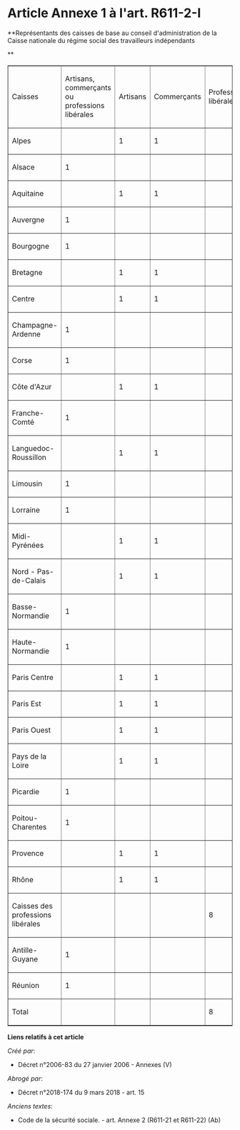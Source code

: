 # Article Annexe 1 à l'art. R611-2-I

**Représentants des caisses de base au conseil d'administration de la Caisse nationale du régime social des travailleurs
indépendants

**

<table align="center" width="605" cellspacing="0" border="1" cellpadding="0">
  <tbody>
    <tr>
      <td width="131">

Caisses

</td>
      <td width="98">

Artisans, commerçants ou professions libérales

</td>
      <td width="66">

Artisans

</td>
      <td width="70">

Commerçants

</td>
      <td width="94">

Professions libérales

</td>
      <td width="66">

Total des représentants

</td>
    </tr>
    <tr>
      <td width="131">

Alpes

</td>
      <td width="98">

</td>
      <td width="66">

1

</td>
      <td width="70">

1

</td>
      <td width="94">

</td>
      <td width="66">

2

</td>
    </tr>
    <tr>
      <td width="131">

Alsace

</td>
      <td width="98">

1

</td>
      <td width="66">

</td>
      <td width="70">

</td>
      <td width="94">

</td>
      <td width="66">

1

</td>
    </tr>
    <tr>
      <td width="131">

Aquitaine

</td>
      <td width="98">

</td>
      <td width="66">

1

</td>
      <td width="70">

1

</td>
      <td width="94">

</td>
      <td width="66">

2

</td>
    </tr>
    <tr>
      <td width="131">

Auvergne

</td>
      <td width="98">

1

</td>
      <td width="66">

</td>
      <td width="70">

</td>
      <td width="94">

</td>
      <td width="66">

1

</td>
    </tr>
    <tr>
      <td width="131">

Bourgogne

</td>
      <td width="98">

1

</td>
      <td width="66">

</td>
      <td width="70">

</td>
      <td width="94">

</td>
      <td width="66">

1

</td>
    </tr>
    <tr>
      <td width="131">

Bretagne

</td>
      <td width="98">

</td>
      <td width="66">

1

</td>
      <td width="70">

1

</td>
      <td width="94">

</td>
      <td width="66">

2

</td>
    </tr>
    <tr>
      <td width="131">

Centre

</td>
      <td width="98">

</td>
      <td width="66">

1

</td>
      <td width="70">

1

</td>
      <td width="94">

</td>
      <td width="66">

2

</td>
    </tr>
    <tr>
      <td width="131">

Champagne-Ardenne

</td>
      <td width="98">

1

</td>
      <td width="66">

</td>
      <td width="70">

</td>
      <td width="94">

</td>
      <td width="66">

1

</td>
    </tr>
    <tr>
      <td width="131">

Corse

</td>
      <td width="98">

1

</td>
      <td width="66">

</td>
      <td width="70">

</td>
      <td width="94">

</td>
      <td width="66">

1

</td>
    </tr>
    <tr>
      <td width="131">

Côte d'Azur

</td>
      <td width="98">

</td>
      <td width="66">

1

</td>
      <td width="70">

1

</td>
      <td width="94">

</td>
      <td width="66">

2

</td>
    </tr>
    <tr>
      <td width="131">

Franche-Comté

</td>
      <td width="98">

1

</td>
      <td width="66">

</td>
      <td width="70">

</td>
      <td width="94">

</td>
      <td width="66">

1

</td>
    </tr>
    <tr>
      <td width="131">

Languedoc-Roussillon

</td>
      <td width="98">

</td>
      <td width="66">

1

</td>
      <td width="70">

1

</td>
      <td width="94">

</td>
      <td width="66">

2

</td>
    </tr>
    <tr>
      <td width="131">

Limousin

</td>
      <td width="98">

1

</td>
      <td width="66">

</td>
      <td width="70">

</td>
      <td width="94">

</td>
      <td width="66">

1

</td>
    </tr>
    <tr>
      <td width="131">

Lorraine

</td>
      <td width="98">

1

</td>
      <td width="66">

</td>
      <td width="70">

</td>
      <td width="94">

</td>
      <td width="66">

1

</td>
    </tr>
    <tr>
      <td width="131">

Midi-Pyrénées

</td>
      <td width="98">

</td>
      <td width="66">

1

</td>
      <td width="70">

1

</td>
      <td width="94">

</td>
      <td width="66">

2

</td>
    </tr>
    <tr>
      <td width="131">

Nord - Pas-de-Calais

</td>
      <td width="98">

</td>
      <td width="66">

1

</td>
      <td width="70">

1

</td>
      <td width="94">

</td>
      <td width="66">

2

</td>
    </tr>
    <tr>
      <td width="131">

Basse-Normandie

</td>
      <td width="98">

1

</td>
      <td width="66">

</td>
      <td width="70">

</td>
      <td width="94">

</td>
      <td width="66">

1

</td>
    </tr>
    <tr>
      <td width="131">

Haute-Normandie

</td>
      <td width="98">

1

</td>
      <td width="66">

</td>
      <td width="70">

</td>
      <td width="94">

</td>
      <td width="66">

1

</td>
    </tr>
    <tr>
      <td width="131">

Paris Centre

</td>
      <td width="98">

</td>
      <td width="66">

1

</td>
      <td width="70">

1

</td>
      <td width="94">

</td>
      <td width="66">

2

</td>
    </tr>
    <tr>
      <td width="131">

Paris Est

</td>
      <td width="98">

</td>
      <td width="66">

1

</td>
      <td width="70">

1

</td>
      <td width="94">

</td>
      <td width="66">

2

</td>
    </tr>
    <tr>
      <td width="131">

Paris Ouest

</td>
      <td width="98">

</td>
      <td width="66">

1

</td>
      <td width="70">

1

</td>
      <td width="94">

</td>
      <td width="66">

2

</td>
    </tr>
    <tr>
      <td width="131">

Pays de la Loire

</td>
      <td width="98">

</td>
      <td width="66">

1

</td>
      <td width="70">

1

</td>
      <td width="94">

</td>
      <td width="66">

2

</td>
    </tr>
    <tr>
      <td width="131">

Picardie

</td>
      <td width="98">

1

</td>
      <td width="66">

</td>
      <td width="70">

</td>
      <td width="94">

</td>
      <td width="66">

1

</td>
    </tr>
    <tr>
      <td width="131">

Poitou-Charentes

</td>
      <td width="98">

1

</td>
      <td width="66">

</td>
      <td width="70">

</td>
      <td width="94">

</td>
      <td width="66">

1

</td>
    </tr>
    <tr>
      <td width="131">

Provence

</td>
      <td width="98">

</td>
      <td width="66">

1

</td>
      <td width="70">

1

</td>
      <td width="94">

</td>
      <td width="66">

2

</td>
    </tr>
    <tr>
      <td width="131">

Rhône

</td>
      <td width="98">

</td>
      <td width="66">

1

</td>
      <td width="70">

1

</td>
      <td width="94">

</td>
      <td width="66">

2

</td>
    </tr>
    <tr>
      <td width="131">

Caisses des professions libérales

</td>
      <td width="98">

</td>
      <td width="66">

</td>
      <td width="70">

</td>
      <td width="94">

8

</td>
      <td width="66">

8

</td>
    </tr>
    <tr>
      <td width="131">

Antille-Guyane

</td>
      <td width="98">

1

</td>
      <td width="66">

</td>
      <td width="70">

</td>
      <td width="94">

</td>
      <td width="66">

1

</td>
    </tr>
    <tr>
      <td width="131">

Réunion

</td>
      <td width="98">

1

</td>
      <td width="66">

</td>
      <td width="70">

</td>
      <td width="94">

</td>
      <td width="66">

1

</td>
    </tr>
    <tr>
      <td width="131">

Total

</td>
      <td width="98">

</td>
      <td width="66">

</td>
      <td width="70">

</td>
      <td width="94">

8

</td>
      <td width="66">

50

</td>
    </tr>
  </tbody>
</table>

**Liens relatifs à cet article**

_Créé par_:

  - Décret n°2006-83 du 27 janvier 2006 -  Annexes (V)

_Abrogé par_:

  - Décret n°2018-174 du 9 mars 2018 - art. 15

_Anciens textes_:

  - Code de la sécurité sociale. - art. Annexe 2 (R611-21 et R611-22) (Ab)
